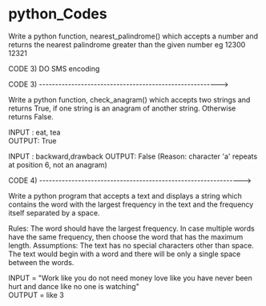 # python_Codes

Write a python function, nearest_palindrome() which accepts a number and returns the nearest palindrome greater than the given number
eg 12300	12321

CODE 3)
DO SMS encoding



CODE 3) -------------------------------------------------------->

Write a python function, check_anagram() which accepts two strings and returns True, if one string is an anagram of another string. Otherwise returns False.

INPUT : eat, tea	
OUTPUT: True

INPUT : backward,drawback
OUTPUT: False (Reason: character 'a' repeats at position 6, not an anagram)



CODE 4) --------------------------------------------------------------->

Write a python program that accepts a text and displays a string which contains the word with the largest frequency in the text and the frequency itself separated by a space.

Rules:
The word should have the largest frequency.
In case multiple words have the same frequency, then choose the word that has the maximum length.
Assumptions:
The text has no special characters other than space.
The text would begin with a word and there will be only a single space between the words.

INPUT = "Work like you do not need money love like you have never been hurt and dance like no one is watching"	
OUTPUT = like 3


